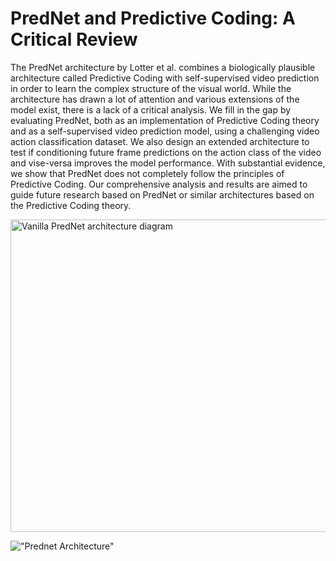 # PredNet and Predictive Coding: A Critical Review 
The PredNet architecture by Lotter et al. combines a biologically plausible architecture called Predictive Coding with self-supervised video prediction in order to learn the complex structure of the visual world. While the architecture has drawn a lot of attention and various extensions of the model exist, there is a lack of a critical analysis. We fill in the gap by evaluating PredNet, both as an implementation of Predictive Coding theory and as a self-supervised video prediction model, using a challenging video action classification dataset. We also design an extended architecture to test if conditioning future frame predictions on the action class of the video and vise-versa improves the model performance. With substantial evidence, we show that PredNet does not completely follow the principles of Predictive Coding. Our comprehensive analysis and results are aimed to guide future research based on PredNet or similar architectures based on the Predictive Coding theory.

<img src="https://github.com/RoshanRane/Predictive-video-classification/blob/master/PredNet_Vanilla.jpg"  height="500" width="750"
     alt="Vanilla PredNet architecture diagram"/>

!["Prednet Architecture"](https://github.com/RoshanRane/Predictive-video-classification/blob/master/PredNet_Vanilla.jpg)
